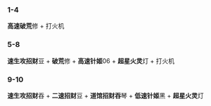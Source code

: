 ### 1-4			
**高速破荒**修 + 打火机
### 5-8				
**速生攻招财**豆 + **破荒**修 + **高速针姬**06 + **超星火灵**灯 + 打火机
### 9-10 				
**速生攻招财**吞 + **二速招财**豆 + **道馆招财吞**琴 + **低速针姬**黑 + **超星火灵**灯
